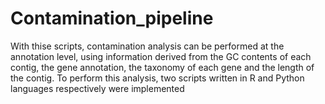 # Contamination_pipeline
With thise scripts, contamination analysis can be performed at the annotation level, using information derived from the GC contents of each contig, the gene annotation, the taxonomy of each gene and the length of the contig. To perform this analysis, two scripts written in R and Python languages respectively were implemented
